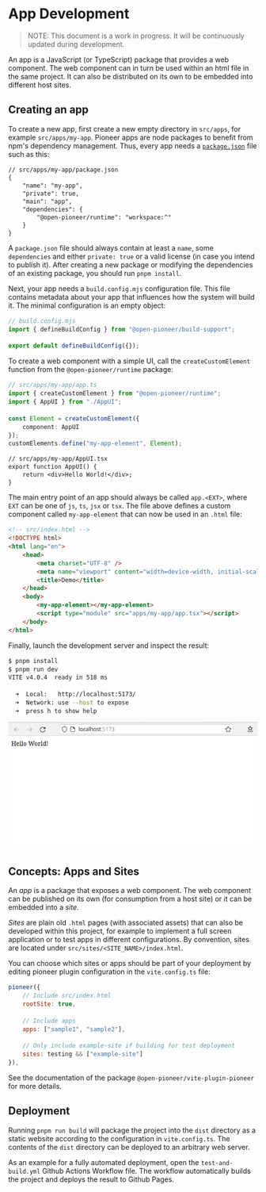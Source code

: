 # App Development

> NOTE: This document is a work in progress.
> It will be continuously updated during development.

An app is a JavaScript (or TypeScript) package that provides a web component.
The web component can in turn be used within an html file in the same project.
It can also be distributed on its own to be embedded into different host sites.

## Creating an app

To create a new app, first create a new empty directory in `src/apps`, for example `src/apps/my-app`.
Pioneer apps are node packages to benefit from npm's dependency management.
Thus, every app needs a [`package.json`](https://docs.npmjs.com/cli/v9/configuring-npm/package-json) file such as this:

```jsonc
// src/apps/my-app/package.json
{
    "name": "my-app",
    "private": true,
    "main": "app",
    "dependencies": {
        "@open-pioneer/runtime": "workspace:^"
    }
}
```

A `package.json` file should always contain at least a `name`, some `dependencies` and either `private: true` or a valid license (in case you intend to publish it).
After creating a new package or modifying the dependencies of an existing package, you should run `pnpm install`.

Next, your app needs a `build.config.mjs` configuration file.
This file contains metadata about your app that influences how the system will build it.
The minimal configuration is an empty object:

```js
// build.config.mjs
import { defineBuildConfig } from "@open-pioneer/build-support";

export default defineBuildConfig({});
```

To create a web component with a simple UI, call the `createCustomElement` function from the `@open-pioneer/runtime` package:

```ts
// src/apps/my-app/app.ts
import { createCustomElement } from "@open-pioneer/runtime";
import { AppUI } from "./AppUI";

const Element = createCustomElement({
    component: AppUI
});
customElements.define("my-app-element", Element);
```

```tsx
// src/apps/my-app/AppUI.tsx
export function AppUI() {
    return <div>Hello World!</div>;
}
```

The main entry point of an app should always be called `app.<EXT>`, where `EXT` can be one of `js`, `ts`, `jsx` or `tsx`.
The file above defines a custom component called `my-app-element` that can now be used in an `.html` file:

```html
<!-- src/index.html -->
<!DOCTYPE html>
<html lang="en">
    <head>
        <meta charset="UTF-8" />
        <meta name="viewport" content="width=device-width, initial-scale=1.0" />
        <title>Demo</title>
    </head>
    <body>
        <my-app-element></my-app-element>
        <script type="module" src="apps/my-app/app.tsx"></script>
    </body>
</html>
```

Finally, launch the development server and inspect the result:

```sh
$ pnpm install
$ pnpm run dev
VITE v4.0.4  ready in 518 ms

  ➜  Local:   http://localhost:5173/
  ➜  Network: use --host to expose
  ➜  press h to show help
```

![my-app rendered in a Browser](./AppDevelopment_HelloWorldBrowser.png)

## Concepts: Apps and Sites

An _app_ is a package that exposes a web component.
The web component can be published on its own (for consumption from a host site) or it can be embedded into a _site_.

_Sites_ are plain old `.html` pages (with associated assets) that can also be developed within this project,
for example to implement a full screen application or to test apps in different configurations.
By convention, sites are located under `src/sites/<SITE_NAME>/index.html`.

You can choose which sites or apps should be part of your deployment by editing pioneer plugin configuration in the `vite.config.ts` file:

```js
pioneer({
    // Include src/index.html
    rootSite: true,

    // Include apps
    apps: ["sample1", "sample2"],

    // Only include example-site if building for test deployment
    sites: testing && ["example-site"]
}),
```

See the documentation of the package `@open-pioneer/vite-plugin-pioneer` for more details.

## Deployment

Running `pnpm run build` will package the project into the `dist` directory as a static website according to the configuration in `vite.config.ts`.
The contents of the `dist` directory can be deployed to an arbitrary web server.

As an example for a fully automated deployment, open the `test-and-build.yml` Github Actions Workflow file.
The workflow automatically builds the project and deploys the result to Github Pages.
